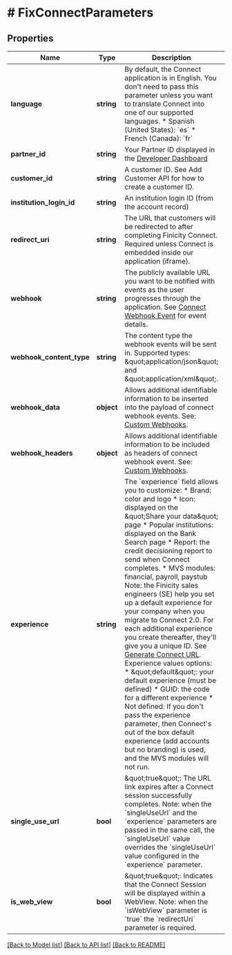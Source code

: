 # # FixConnectParameters

## Properties

Name | Type | Description | Notes
------------ | ------------- | ------------- | -------------
**language** | **string** | By default, the Connect application is in English. You don&#39;t need to pass this parameter unless you want to translate Connect into one of our supported languages.  * Spanish (United States): &#x60;es&#x60; * French (Canada): &#x60;fr&#x60; | [optional]
**partner_id** | **string** | Your Partner ID displayed in the [Developer Dashboard](https://developer.mastercard.com/account/log-in) |
**customer_id** | **string** | A customer ID. See Add Customer API for how to create a customer ID. |
**institution_login_id** | **string** | An institution login ID (from the account record) |
**redirect_uri** | **string** | The URL that customers will be redirected to after completing Finicity Connect. Required unless Connect is embedded inside our application (iframe). | [optional]
**webhook** | **string** | The publicly available URL you want to be notified with events as the user progresses through the application. See [Connect Webhook Event](https://developer.mastercard.com/open-banking-us/documentation/webhooks/webhooks-connect/) for event details. | [optional]
**webhook_content_type** | **string** | The content type the webhook events will be sent in. Supported types: \&quot;application/json\&quot; and \&quot;application/xml\&quot;. | [optional] [default to 'application/json']
**webhook_data** | **object** | Allows additional identifiable information to be inserted into the payload of connect webhook events. See: [Custom Webhooks](https://developer.mastercard.com/open-banking-us/documentation/webhooks/webhooks-custom/). | [optional]
**webhook_headers** | **object** | Allows additional identifiable information to be included as headers of connect webhook event. See: [Custom Webhooks](https://developer.mastercard.com/open-banking-us/documentation/webhooks/webhooks-custom/). | [optional]
**experience** | **string** | The &#x60;experience&#x60; field allows you to customize: * Brand: color and logo * Icon: displayed on the \&quot;Share your data\&quot; page  * Popular institutions: displayed on the Bank Search page  * Report: the credit decisioning report to send when Connect completes.  * MVS modules: financial, payroll, paystub  Note: the Finicity sales engineers (SE) help you set up a default experience for your company when you migrate to Connect 2.0. For each additional experience you create thereafter, they&#39;ll give you a unique ID. See [Generate Connect URL](https://developer.mastercard.com/open-banking-us/documentation/connect/generate-2-connect-url-apis/).  Experience values options:  * \&quot;default\&quot;: your default experience (must be defined)  * GUID: the code for a different experience * Not defined: If you don&#39;t pass the experience parameter, then Connect&#39;s out of the box default experience (add accounts but no branding) is used, and the MVS modules will not run. | [optional]
**single_use_url** | **bool** | \&quot;true\&quot;: The URL link expires after a Connect session successfully completes.  Note: when the &#x60;singleUseUrl&#x60; and the &#x60;experience&#x60; parameters are passed in the same call, the &#x60;singleUseUrl&#x60; value overrides the &#x60;singleUseUrl&#x60; value configured in the &#x60;experience&#x60; parameter. | [optional]
**is_web_view** | **bool** | \&quot;true\&quot;: Indicates that the Connect Session will be displayed within a WebView. Note: when the &#x60;isWebView&#x60; parameter is &#x60;true&#x60; the &#x60;redirectUri&#x60; parameter is required. | [optional]

[[Back to Model list]](../../README.md#models) [[Back to API list]](../../README.md#endpoints) [[Back to README]](../../README.md)
